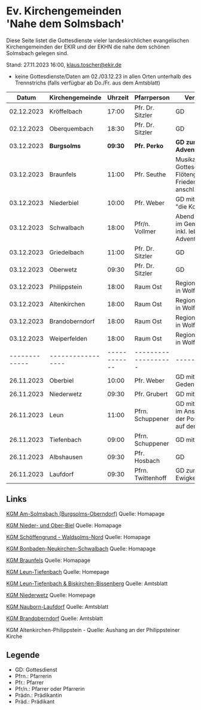 # Ev. Kirchengemeinden<br>'Nahe dem Solmsbach'
Diese Seite listet die Gottesdienste vieler landeskirchlichen evangelischen Kirchengemeinden
der EKIR und der EKHN die nahe dem schönen Solmsbach gelegen sind.

Stand: 27.11.2023 16:00, klaus.toscher@ekir.de
- keine Gottesdienste/Daten am 02./03.12.23 in allen Orten unterhalb des Trennstrichs (falls verfügbar ab Do./Fr. aus dem Amtsblatt)

Datum        | Kirchengemeinde | Uhrzeit    | Pfarrperson       | Veranstaltung |
------------ | --------------- | ---------- | ----------------- | ------------- |
02.12.2023   | Kröffelbach     | 17:00      | Pfr. Dr. Sitzler  | GD            |
02.12.2023   | Oberquembach    | 18:30      | Pfr. Dr. Sitzler  | GD            |
03.12.2023   | **Burgsolms**   | **09:30**  | **Pfr. Perko**    | **GD zum ersten Advent**    |
03.12.2023   | Braunfels       | 11:00      | Pfr. Seuthe       | Musikalischer Gottesdienst mit der Flötengruppe in der Friedenskirche mit anschl. Umtrunk. |
03.12.2023   | Niederbiel      | 10:00      | Pfr. Weber        | GD mit Kinderchor "die Kolibries" |
03.12.2023   | Schwalbach      | 18:00      | Pfr/n. Vollmer    | Abend GD mit Essen im Gemeindhaus inkl. lebendigem Adventskalender |
03.12.2023   | Griedelbach     | 11:00      | Pfr. Dr. Sitzler  | GD            |
03.12.2023   | Oberwetz        | 09:30      | Pfr. Dr. Sitzler  | GD            |
03.12.2023   | Philippstein    | 18:00      | Raum Ost          | Regionalgottesdienst in Wolfenhausen |
03.12.2023   | Altenkirchen    | 18:00      | Raum Ost          | Regionalgottesdienst in Wolfenhausen |
03.12.2023   | Brandoberndorf  | 18:00      | Raum Ost          | Regionalgottesdienst in Wolfenhausen |
03.12.2023   | Weiperfelden    | 18:00      | Raum Ost          | Regionalgottesdienst in Wolfenhausen |
-------------|-----------------|------------|-------------------|---------------|
26.11.2023   | Oberbiel        | 10:00      | Pfr. Weber        | GD mit Verstorbenen Gedenken |
26.11.2023   | Niederwetz      | 09:30      | Pfr. Grubert      | GD mit Abendmahl |
26.11.2023   | Leun            | 11:00      | Pfrn. Schuppener  | GD mit Abendmahl, im Anschluss spielt der Posaunenchor auf dem Friedhof |
26.11.2023   | Tiefenbach      | 09:00      | Pfrn. Schuppener  | GD mit Abendmahl |
26.11.2023   | Albshausen      | 09:30      | Pfr. Hosbach      | GD            |
26.11.2023   | Laufdorf        | 09:30      | Pfrn. Twittenhoff | GD zum Ewigkeitssonntag |

## Links

[KGM Am-Solmsbach (Burgsolms-Oberndorf)](https://burgsolms.ekir.de) Quelle: Homapage

[KGM Nieder- und Ober-Biel](http://www.kirche-niederbiel.de/termine) Quelle: Homapage

[KGM Schöffengrund - Waldsolms-Nord](https://schoeffengrund-waldsolms.ekir.de) Quelle: Homapage

[KGM Bonbaden-Neukirchen-Schwalbach](https://www.evangelisch-bonbaden-schwalbach-neukirchen.de/gottesdienste/) Quelle: Homapage

[KGM Braunfels](https://www.evangelisch-in-braunfels.de) Quelle: Homapage

[KGM Leun-Tiefenbach](http://evangelische-kirchengemeinde-leun.de/gottesdiensplan/) Quelle: Homepage

[KGM Leun-Tiefenbach & Biskirchen-Bissenberg](https://ol.wittich.de/titel/1108/) Quelle: Amtsblatt

[KGM Niederwetz](https://www.kirchengemeinde-nwrk.de/gemeinde-info/niederwetz/) Quelle: Homepage

[KGM Nauborn-Laufdorf](https://ol.wittich.de/titel/1161/) Quelle: Amtsblatt

[KGM Brandoberndorf](https://ol.wittich.de/titel/1212/) Quelle: Amtsblatt

KGM Altenkirchen-Philippstein - Quelle: Aushang an der Philippsteiner Kirche

## Legende
- GD: Gottesdienst
- Pfrn.: Pfarrerin
- Pfr.: Pfarrer
- Pfr/n.: Pfarrer oder Pfarrerin
- Prädn.: Prädikantin
- Präd.: Prädikant

